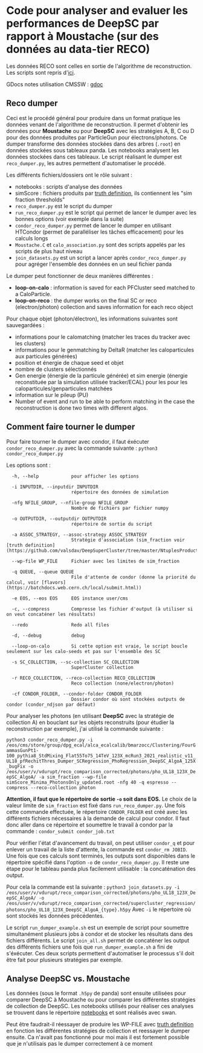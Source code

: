 # Code pour analyser and evaluer les performances de DeepSC par rapport à Moustache (sur des données au data-tier RECO)
Les données RECO sont celles en sortie de l'algorithme de reconstruction. Les scripts sont repris d'[ici](https://github.com/valsdav/DeepSuperCluster/tree/master/Evaluation/GraphSC/reco_comparison).

GDocs notes utilisation CMSSW : [gdoc](https://docs.google.com/document/d/e/2PACX-1vTM1CpwjmK7cyZcouKtAbmsfWkxVWPzJv-mXKhZiQ5FZ_PTW8pRVoJB55qp7oc11fyTMzY1Pmi9TuM4/pub)

## Reco dumper
Ceci est le procédé général pour produire dans un format pratique les données venant de l'algorithme de reconstruction. Il permet d'obtenir les données pour **Moustache** ou pour **DeepSC** avec les stratégies A, B, C ou D pour des données produites par ParticleGun pour électrons/photons. Ce dumper transforme des données stockées dans des arbres (`.root`) en données stockées sous tableaux panda. Les notebooks analysent les données stockées dans ces tableaux. Le script réalisant le dumper est `reco_dumper.py`, les autres permettent d'automatiser le procédé.

Les différents fichiers/dossiers ont le rôle suivant :
- notebooks : scripts d'analyse des données
- simScore : fichiers produits par [truth definition](https://github.com/valsdav/DeepSuperCluster/tree/master/NtuplesProduction/input_dataset_truth), ils contiennent les "sim fraction thresholds"
- `reco_dumper.py` est le script du dumper
- `run_reco_dumper.py` est le script qui permet de lancer le dumper avec les bonnes options (voir exemple dans la suite)
- `condor_reco_dumper.py` permet de lancer le dumper en utilisant HTCondor (permet de paralléliser les tâches efficacement) pour les calculs longs
- `Moustache.C` et `calo_association.py` sont des scripts appelés par les scripts de plus haut niveau
- `join_datasets.py` est un script a lancer après `condor_reco_dumper.py` pour agréger l'ensemble des données en un seul fichier panda

Le dumper peut fonctionner de deux manières différentes :
- **loop-on-calo** :  information is saved for each PFCluster seed matched to a CaloParticle.
- **loop-on-reco** : the dumper works on the final SC or reco (electron/photon) collection and saves information for each reco object

Pour chaque objet (photon/électron), les informations suivantes sont sauvegardées :
- informations pour le calomatching (matcher les traces du tracker avec les clusters)
- informations pour le genmatching by DeltaR (matcher les caloparticules aux particules générées)
- position et énergie de chaque seed et objet
- nombre de clusters sélectionnés
- Gen energie (énergie de la particule générée) et sim energie (énergie reconstituée par la simulation utilisée tracker/ECAL) pour les pour les caloparticules/genparticules matchées
- information sur le pileup (PU)
- Number of event and run to be able to perform matching in the case the reconstruction is done two times with different algos.

## Comment faire tourner le dumper
Pour faire tourner le dumper avec condor, il faut éxécuter `condor_reco_dumper.py` avec la commande suivante :
`python3 condor_reco_dumper.py` 

Les options sont :
```  
  -h, --help            pour afficher les options

  -i INPUTDIR, --inputdir INPUTDIR
                        répertoire des données de simulation
                        
  -nfg NFILE_GROUP, --nfile-group NFILE_GROUP
                        Nombre de fichiers par fichier numpy
                        
  -o OUTPUTDIR, --outputdir OUTPUTDIR
                        répertoire de sortie du script
                        
  -a ASSOC_STRATEGY, --assoc-strategy ASSOC_STRATEGY
                        Stratégie d'association (sim_fraction voir [truth definition](https://github.com/valsdav/DeepSuperCluster/tree/master/NtuplesProduction/input_dataset_truth))
                        
  --wp-file WP_FILE     Fichier avec les limites de sim_fraction
  
  -q QUEUE, --queue QUEUE
                        File d'attente de condor (donne la priorité du calcul, voir [flavors](https://batchdocs.web.cern.ch/local/submit.html))
                        
  -e EOS, --eos EOS     EOS instance user/cms
  
  -c, --compress        Compresse les fichier d'output (à utiliser si on veut concaténer les résultats)
  
  --redo                Redo all files
  
  -d, --debug           debug
  
  --loop-on-calo        Si cette option est vraie, le script boucle seulement sur les calo-seeds et pas sur l'ensemble des SC
  
  -s SC_COLLECTION, --sc-collection SC_COLLECTION
                        SuperCluster collection
                        
  -r RECO_COLLECTION, --reco-collection RECO_COLLECTION
                        Reco collection (none/electron/photon)
                        
  -cf CONDOR_FOLDER, --condor-folder CONDOR_FOLDER
                        Dossier condor où sont stockées outputs de condor (condor_ndjson par défaut)
```


Pour analyser les photons (en utilisant **DeepSC** avec la stratégie de collection A) en bouclant sur les objets reconstruits (pour étudier la reconstruction par exemple), j'ai utilisé la commande suivante :

``` python3 condor_reco_dumper.py -i /eos/cms/store/group/dpg_ecal/alca_ecalcalib/bmarzocc/Clustering/FourGammasGunPt1-100_pythia8_StdMixing_Flat55To75_14TeV_123X_mcRun3_2021_realistic_v11_UL18_pfRechitThres_Dumper_SCRegression_PhoRegression_DeepSC_AlgoA_125X_bugFix -o /eos/user/v/vdurupt/reco_comparison_corrected/photons/pho_UL18_123X_DeepSC_AlgoA/ -a sim_fraction --wp-file simScore_Minima_PhotonsOnly_updated.root -nfg 40 -q espresso --compress --reco-collection photon ```

**Attention, il faut que le répertoire de sortie `-o` soit dans EOS.**
Le choix de la valeur limite de `sim_fraction` est fixé dans `run_reco_dumper.py`.
Une fois cette commande effectuée, le répertoire `CONDOR_FOLDER` est créé avec les différents fichiers nécessaires à la demande de calcul pour condor. Il faut donc aller dans ce répertoire et soumettre le travail à condor par la commande : `condor_submit condor_job.txt`

Pour vérifier l'état d'avancement du travail, on peut utiliser `condor_q` et pour enlever un travail de la liste d'attente, la commande est `condor_rm JOBID`.
Une fois que ces calculs sont terminés, les outputs sont disponibles dans le répertoire spécifié dans l'option `-o` de `condor_reco_dumper.py`. Il reste une étape pour le tableau panda plus facilement utilisable : la concaténation des output.

Pour cela la commande est la suivante :
`python3 join_datasets.py -i /eos/user/v/vdurupt/reco_comparison_corrected/photons/pho_UL18_123X_DeepSC_AlgoA/ -o /eos/user/v/vdurupt/reco_comparison_corrected/supercluster_regression/photons/pho_UL18_123X_DeepSC_AlgoA_{type}.h5py`
Avec `-i` le répertoire où sont stockés les données précédentes.

Le script `run_dumper_example.sh` est un exemple de script pour soumettre simultanément plusieurs jobs à condor et de stocker les résultats dans des fichiers différents. Le script `join_all.sh` permet de concaténer les output des différents fichiers une fois que `run_dumper_example.sh` a fini de s'éxécuter. Ces deux scripts permettent d'automatiser le processus s'il doit être fait pour plusieurs stratégies par exemple.

## Analyse DeepSC vs. Moustache
Les données (sous le format `.h5py` de panda) sont ensuite utilisées pour comparer DeepSC à Moustache ou pour comparer les différentes stratégies de collection de DeepSC. Les notebooks utilisés pour réaliser ces analyses se trouvent dans le répertoire [notebooks](https://github.com/vdurupt/Fit_Resolution/notebooks) et sont réalisés avec swan.

Peut être faudrait-il réessayer de produire les WP-FILE avec  [truth definition](https://github.com/valsdav/DeepSuperCluster/tree/master/NtuplesProduction/input_dataset_truth) en fonction les différentes stratégies de collection et reessayer le dumper ensuite. Ca n'avait pas fonctionné pour moi mais il est fortement possible que je n'utilisais pas le dumper correctement à ce moment
